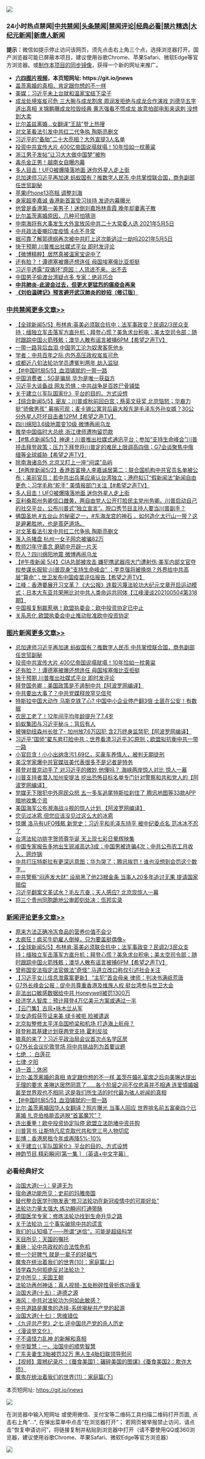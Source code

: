 ![](https://raw.githubusercontent.com/fqnews/bnews/master/64photo/fqnews-qr.jpg)

<div id="tt">
<h3>24小时热点禁闻|<a href="#%E4%B8%AD%E5%85%B1%E7%A6%81%E9%97%BB%E6%9B%B4%E5%A4%9A%E6%96%87%E7%AB%A0">中共禁闻</a>|<a href="#%E5%9B%BE%E7%89%87%E6%96%B0%E9%97%BB%E6%9B%B4%E5%A4%9A%E6%96%87%E7%AB%A0">头条禁闻</a>|<a href="#%E6%96%B0%E9%97%BB%E8%AF%84%E8%AE%BA%E6%9B%B4%E5%A4%9A%E6%96%87%E7%AB%A0">禁闻评论|<a href="#%E5%BF%85%E7%9C%8B%E7%BB%8F%E5%85%B8%E5%A5%BD%E6%96%87">经典必看|<a href="/video.md#%E7%A6%81%E7%89%87%E7%B2%BE%E9%80%89">禁片精选</a>|<a href="https://github.com/fqnews/djy/blob/master/gb/nf1351518.md#1">大纪元新闻</a>|<a href="https://github.com/fqnews/ntdtv/blob/master/gb/prog204.md#1">新唐人新闻</a></h3>
<div><b>提示：</b>微信如提示停止访问该网页，须先点击右上角三个点，选择浏览器打开。国产浏览器可能已屏蔽本项目，建议使用谷歌Chrome、苹果Safari、微软Edge等官方浏览器。或<a href="https://github.com/fqnews/bnews/blob/master/%E5%88%B6%E4%BD%9Cgit%E7%A6%81%E9%97%BB%E9%95%9C%E5%83%8F.md">制作本项目的同步镜像</a>，获得一个新的网址来推广。</div>
<ul>
<li><b><a href="http://d1.bdrive.tk/64.mp4" target="_blank">六四图片视频</a>，本页短网址: https://git.io/jnews</b></li>
<li><a href="/comments/20210505/1539922.md">盖茨离婚的真相，肯定跟你想的不一样</a></li>
<li><a href="/cbnews/20210505/1539991.md">美媒：习近平未上台就和温家宝结下梁子</a></li>
<li><a href="/comments/20210505/1539967.md">成龙处境岌岌可危 三大腕与成龙割席 周润发拒绝与成龙合作演戏 刘德华五字道出真相 关锦鹏曝成龙险毁经典 黄志强看不惯成龙 故意拍部电影来讽刺 没想到大卖</a></li>
<li><a href="/cnnews/20210505/1540137.md">比尔盖兹离婚…女翻译“王喆”登上热搜</a></li>
<li><a href="/cbnews/20210505/1540129.md">对文革看法引发中共红二代争执 陶斯亮删文</a></li>
<li><a href="/comments/20210505/1540106.md">习近平的“备胎”二十大亮相？大外宣提3人名单</a></li>
<li><a href="/topimagenews/20210505/1540127.md">投资中共宣传大片 400亿帝国说塌就塌！10年恰如一枕黄粱</a></li>
<li><a href="/comments/20210505/1540152.md">浙江男子发帖“让习大大做中国梦”被拘</a></li>
<li><a href="/worldnews/20210505/1540147.md">毒杀金正男！越南女自曝内幕</a></li>
<li><a href="/cbnews/20210505/1540162.md">多人目击！UFO被爆降落地面 迷你外星人走上街</a></li>
<li><a href="/topimagenews/20210505/1540198.md">总加速师习近平再加速 蚂蚁国有？推数字人民币 中共掌控联合国，商务副部任世贸副秘</a></li>
<li><a href="/cnnews/20210505/1540122.md">苹果iPhone13亮相 调整刘海</a></li>
<li><a href="/cnnews/20210505/1540037.md">身家超李嘉诚 香港新首富受习扶持 发迹内幕曝光</a></li>
<li><a href="/yule/20210505/1539927.md">他曾是香港第一美男子！迷倒刘嘉玲林青霞 晚年却妻离子散</a></li>
<li><a href="/cnnews/20210505/1540301.md">比尔盖茨离婚原因，几种可怕猜测</a></li>
<li><a href="/bannedvideo/20210505/1540089.md">中南海将有大事发生大外宣放风中共二十大常委人选 2021年5月5日</a></li>
<li><a href="/cbnews/20210505/1539860.md">中共政法委嘲印度疫情 4点不寻常</a></li>
<li><a href="/bannedvideo/20210505/1540142.md">据可靠了解郭德纲再次被中共盯上这次能逃过一劫吗2021年5月5日</a></li>
<li><a href="/topimagenews/20210505/1539887.md">快于预期 川普推出社媒式平台 即时发评论</a></li>
<li><a href="/comments/20210505/1539952.md">【微博精粹】居然真被温家宝说中了</a></li>
<li><a href="/topimagenews/20210505/1539990.md">还有脸？！谭德塞被爆还想连任 母国埃塞俄比亚拒挺</a></li>
<li><a href="/finance/20210505/1539992.md">习近平透露“双循环”原因：人货进不来、出不去</a></li>
<li><a href="/cnnews/20210505/1540007.md">中国男子偷渡台湾疑点多 专家：绝非巧合</a></li>
<li><b><a href="/comments/20200211/1275071.md" target="_blank">中共肺炎-此波会过去，但更大更猛烈的瘟疫会再来</a></b></li>
<li><b><a href="/comments/20200207/1272816.md" target="_blank">《刘伯温碑记》预言避开武汉肺炎的妙招（修订版）</a></b></li>
</ul>
</div>

<div class="catlist">
<h3><a href="/cbnews/" target="_blank">中共禁闻</a><span><a href="/cbnews/" target="_blank" rel="nofollow">更多文章>></a></span></h3>
<ul>
<li><a href="/comments/20210506/1540557.md" target="_blank">【全球新闻5/5】布林肯:英美必须联合抗中；法军事政变？民调2/3民众支持；缅独立军击落军方直升机；拜登心慌？美急求台积电；美太空司令部：随时跟踪中国火箭残骸；澳华人散布谣言被捕6PM【希望之声TV】</a></li>
<li><a href="/cbnews/20210506/1540539.md" target="_blank">一带一路背后血泪 中国劳工沦为奴隶客死他乡</a></li>
<li><a href="/cbnews/20210506/1540495.md" target="_blank">学者：中共百年之际 内外高压政权岌岌可危</a></li>
<li><a href="/cbnews/20210506/1540494.md" target="_blank">成都近八旬法轮功学员遭冤判两年 劫入监狱</a></li>
<li><a href="/comments/20210506/1540479.md" target="_blank">【#中国时局5/5】血泪铺就的一带一路</a></li>
<li><a href="/cbnews/20210506/1540469.md" target="_blank">中国消费者：5G是骗局 华为是唯一获益方</a></li>
<li><a href="/cbnews/20210506/1540468.md" target="_blank">习近平大谈备战 网友恐惧：中共战争是百姓尸骨铺垫</a></li>
<li><a href="/comments/20210506/1540440.md" target="_blank">关于建立巜军队国家化》平台的目的、方式设想</a></li>
<li><a href="/comments/20210506/1540414.md" target="_blank">【综合新闻5/5】密友：川普或秋前回白宫；蔡英文获奖 北京恼怒；华裔力挺“骄傲男孩”  募捐可观；麦卡锡公寓背后最大股东是毛泽东外孙女婿？30公分外星人吓坏目击者12PM【希望之声TV】</a></li>
<li><a href="/cbnews/20210505/1540383.md" target="_blank">四川绵阳3.6级地震变10级 微博再闹乌龙</a></li>
<li><a href="/cbnews/20210505/1540382.md" target="_blank">推举中国临时大总统 浙江律师遭拘留罚款</a></li>
<li><a href="/comments/20210505/1540340.md" target="_blank">【#焦点新闻5/5】神速！川普推出社媒式通讯平台；参加“支持生命峰会”川普抨击拜登政策；压力下拜登将川普定的难民上限调高四倍；G7会谈聚焦中俄缅等全球威胁【希望之声TV】</a></li>
<li><a href="/cbnews/20210505/1540313.md" target="_blank">除南海诸岛外 北京又盯上一座“间谍”岛屿</a></li>
<li><a href="/comments/20210505/1540308.md" target="_blank">【#两岸新闻5/2】香港首富换人李嘉诚居第二；联合国机构中共官员名单被公布；美前官员：若中共出兵美应承认台湾独立；港府拟订“假新闻法”新闻自由更危；习学毛称“舵手” 美情报部门关注【#希望之声TV】</a></li>
<li><a href="/cbnews/20210505/1540162.md" target="_blank">多人目击！UFO被爆降落地面 迷你外星人走上街</a></li>
<li><a href="/comments/20210505/1540208.md" target="_blank">亚利桑那州务卿信口雌黄，两自由党人公开打脸民主党州务卿。川普启动自己的社交平台，公布川普式“独立宣言”。脱口秀节目主持人要当川普副手？</a></li>
<li><a href="/comments/20210505/1540186.md" target="_blank">佛国圣地 #五台山 的秘密之一，#东海龙宫的神石 ，如何造化太行山一带？这是避暑胜地，也是菩萨道场。</a></li>
<li><a href="/cbnews/20210505/1540129.md" target="_blank">对文革看法引发中共红二代争执 陶斯亮删文</a></li>
<li><a href="/cbnews/20210505/1540128.md" target="_blank">落入杀猪盘 杭州一女子网恋被骗82万</a></li>
<li><a href="/cbnews/20210505/1540115.md" target="_blank">教师21年守善念 磨砺中开辟一片天</a></li>
<li><a href="/cbnews/20210505/1540050.md" target="_blank">吓人？四川绵阳地震 微博再闹乌龙</a></li>
<li><a href="/comments/20210505/1540041.md" target="_blank">【#午夜新闻 5/4】CIA总部被攻击 嫌犯携武器闯大门遭射伤;美军内部文官夺权参谋长服软;川普现身“支持生命峰会” ；李克强将被换岗？外界给中共高层“算命”；世卫发布中国疫苗评估报告【希望之声TV】</a></li>
<li><a href="/cbnews/20210505/1540035.md" target="_blank">江峰：香港要展开习文革？《大公报》连载污蔑法轮功大纪元文章开启运动模式；日本大东亚共荣圈比对中共人类命运共同体【江峰漫谈202100504第318期】</a></li>
<li><a href="/cbnews/20210505/1540026.md" target="_blank">中国报复制裁惹祸！欧盟执委会：欧中投资协定已中止</a></li>
<li><a href="/cbnews/20210505/1540002.md" target="_blank">关系恶化 欧盟执委会中止推动批准欧中投资协定</a></li>

</ul>
</div>
<div class="catlist">
<h3><a href="/topimagenews/" target="_blank">图片新闻</a><span><a href="/topimagenews/" target="_blank" rel="nofollow">更多文章>></a></span></h3>
<ul>
<li><a href="/topimagenews/20210505/1540198.md" target="_blank">总加速师习近平再加速 蚂蚁国有？推数字人民币 中共掌控联合国，商务副部任世贸副秘</a></li>
<li><a href="/topimagenews/20210505/1540127.md" target="_blank">投资中共宣传大片 400亿帝国说塌就塌！10年恰如一枕黄粱</a></li>
<li><a href="/topimagenews/20210505/1539990.md" target="_blank">还有脸？！谭德塞被爆还想连任 母国埃塞俄比亚拒挺</a></li>
<li><a href="/topimagenews/20210505/1539887.md" target="_blank">快于预期 川普推出社媒式平台 即时发评论</a></li>
<li><a href="/topimagenews/20210504/1539630.md" target="_blank">拜登国务卿：美国政策是不遏制中共【阿波罗网编译】</a></li>
<li><a href="/topimagenews/20210504/1539599.md" target="_blank">中共要出大事了？中共党媒释放罕见信号</a></li>
<li><a href="/topimagenews/20210504/1539504.md" target="_blank">特斯拉中国大动作 马斯克铁了心? 中国中小企业停产翻3倍 土匪在公安！有数据</a></li>
<li><a href="/topimagenews/20210504/1539328.md" target="_blank">农民工老了！12年间平均年龄提升了7.4岁</a></li>
<li><a href="/topimagenews/20210504/1539199.md" target="_blank">蚂蚁集团与习近平秘斗：背后有人</a></li>
<li><a href="/topimagenews/20210503/1538817.md" target="_blank">被弹劾纽森州长批了- 加州放7.6万囚犯 含2万终身监禁犯【阿波罗网编译】</a></li>
<li><a href="/topimagenews/20210503/1538755.md" target="_blank">习近平“国师”翟东昇打脸中共；世界看清习近平3C原则；欧盟拟抗衡中共一带一路</a></li>
<li><a href="/topimagenews/20210503/1538590.md" target="_blank">小官巨贪！小小出纳贪污1.69亿，买豪车养情人，被判无期徒刑</a></li>
<li><a href="/topimagenews/20210503/1538499.md" target="_blank">美汉学家爆中共官媒驻美代表很多不是记者是特务</a></li>
<li><a href="/topimagenews/20210503/1538498.md" target="_blank">拜登对普京动手了 对习近平的微妙 他懂吗？ 海峡两岸惊人对比 惊人一幕</a></li>
<li><a href="/topimagenews/20210502/1538287.md" target="_blank">川普支持者潜入加州安提法 挖出恐怖目标名单专门针对警察和共和党人的【阿波罗网编译】</a></li>
<li><a href="/topimagenews/20210502/1538161.md" target="_blank">党媒无下限犯中外网民众怒 五一多车追尾特斯拉刹住了 腾讯地图等33款APP暗地收集个资</a></li>
<li><a href="/topimagenews/20210502/1538154.md" target="_blank">美国海军公布濒海战斗舰的惊人计划 【阿波罗网编译】</a></li>
<li><a href="/topimagenews/20210502/1538037.md" target="_blank">您见过冰雹 但您应该没见过这么大的冰雹</a></li>
<li><a href="/topimagenews/20210502/1537893.md" target="_blank">惊爆 洛马有UFO残骸 新党史：习近平和毛泽东持平 被中纪委点名 范冰冰不忍了</a></li>
<li><a href="/topimagenews/20210501/1537817.md" target="_blank">台湾法轮功排字贺师尊华诞 天上现七彩日晕辉映集</a></li>
<li><a href="/topimagenews/20210501/1537770.md" target="_blank">中国专家报告多地出生锐减高达3成；中国男被连骗4次；中共公布农工月收入，网炸锅</a></li>
<li><a href="/topimagenews/20210501/1537673.md" target="_blank">中共打压特斯拉有更深远意图；华为哭了；腾讯挨罚！谁也没想到会罚这个数字…</a></li>
<li><a href="/topimagenews/20210501/1537603.md" target="_blank">中共警察“闷声发大财” 设局黑了他23根金条 当事人20多年追讨无果 提请国家赔偿</a></li>
<li><a href="/topimagenews/20210501/1537439.md" target="_blank">习近平翻案文革试水？毛左亢奋；天人感应? 北京现惊人一幕</a></li>
<li><a href="/topimagenews/20210501/1537438.md" target="_blank">将三个贵州同胞跪地公审即刻处决：佤邦实录</a></li>

</ul>
</div>
<div class="catlist">
<h3><a href="/comments/" target="_blank">新闻评论</a><span><a href="/comments/" target="_blank" rel="nofollow">更多文章>></a></span></h3>
<ul>
<li><a href="/comments/20210506/1540564.md" target="_blank">原来方法正确冷冻食品的营养价值不会少</a></li>
<li><a href="/comments/20210506/1540563.md" target="_blank">太疯狂！疯买牛奶雇人倒掉，只为要盖挺偶像~</a></li>
<li><a href="/comments/20210506/1540557.md" target="_blank">【全球新闻5/5】布林肯:英美必须联合抗中；法军事政变？民调2/3民众支持；缅独立军击落军方直升机；拜登心慌？美急求台积电；美太空司令部：随时跟踪中国火箭残骸；澳华人散布谣言被捕6PM【希望之声TV】</a></li>
<li><a href="/comments/20210506/1540552.md" target="_blank">曾称国安法指定法官做法“奇怪” 马道立改口称仅引述社会关注</a></li>
<li><a href="/comments/20210506/1540551.md" target="_blank">【习近平女儿信息泄露案更新】 “主犯”首会母亲 律师：判决书满纸荒唐</a></li>
<li><a href="/comments/20210506/1540550.md" target="_blank">G7外长峰会公报：促中共尊重香港及维族人权 挺台湾参与世卫大会</a></li>
<li><a href="/comments/20210506/1540538.md" target="_blank">非法出口敏感数据给中共 Honeywell被罚1300万</a></li>
<li><a href="/comments/20210506/1540537.md" target="_blank">经济学人智库：预计拜登4万亿美元方案或通过一半</a></li>
<li><a href="/comments/20210506/1540519.md" target="_blank">【云门集】古风•咏木兰从军</a></li>
<li><a href="/comments/20210506/1540518.md" target="_blank">华女造假获签证来美 绿卡被拒 险被遣返</a></li>
<li><a href="/comments/20210506/1540517.md" target="_blank">北京拟整修太平洋岛国桥梁和机场 打造海上航母？</a></li>
<li><a href="/comments/20210506/1540501.md" target="_blank">拜登称其基建计划获两党支持 霍利反驳</a></li>
<li><a href="/comments/20210506/1540500.md" target="_blank">狼真的来了？习近平政治局会议首次点名学区房</a></li>
<li><a href="/comments/20210506/1540493.md" target="_blank">G7外长会议伦敦登场 将中共挑战列为首要议题</a></li>
<li><a href="/comments/20210506/1540492.md" target="_blank">七绝 ： 白莲花</a></li>
<li><a href="/comments/20210506/1540491.md" target="_blank">七律·夕阳</a></li>
<li><a href="/comments/20210506/1540490.md" target="_blank">诗一首：休闲</a></li>
<li><a href="/comments/20210506/1540489.md" target="_blank">比尔·盖茨离婚的真相 肯定跟你想的不一样 盖茨在婚礼宴席之后向美琳达提出无理的要求 美琳达居然同意了……各个阶层之间不仅悲喜并不相通 连爱情婚姻甚至世界观也不相同 这是我们所生活的时代最为骇人听闻的真相</a></li>
<li><a href="/comments/20210506/1540479.md" target="_blank">【#中国时局5/5】血泪铺就的一带一路</a></li>
<li><a href="/comments/20210506/1540466.md" target="_blank">比尔·盖茨离婚因华人女翻译？照片曝光 当事人回应 世界排名前五富豪四个已离婚 扎克伯格能否逃脱“首富魔咒”？</a></li>
<li><a href="/comments/20210506/1540465.md" target="_blank">连出重拳！欧中投资协定叫停 欧盟立法防堵中资并购</a></li>
<li><a href="/comments/20210506/1540461.md" target="_blank">川普背书 让斯特凡尼克取代共和党三号人物切尼</a></li>
<li><a href="/comments/20210506/1540452.md" target="_blank">彭博：香港房租今年或再降5%-10%</a></li>
<li><a href="/comments/20210506/1540440.md" target="_blank">关于建立巜军队国家化》平台的目的、方式设想</a></li>
<li><a href="/comments/20210506/1540439.md" target="_blank">神韵节目 精彩瞬间[第一集 ] （英语+中文字幕）</a></li>

</ul>
</div>

<div class="catlist">
<h3>必看经典好文</h3>
<ul>
<li><a href="/cbnews/20180307/911097.md" target="_blank">治国大道(一)：皇道无为</a></li>
<li><a href="/cbnews/20180711/970353.md" target="_blank">宿命通功能所见：史前的玛雅帝国</a></li>
<li><a href="/comments/20210403/1518906.md" target="_blank">替代整合医学刊物发表“修习法轮功在新冠疫情中的可能好处”</a></li>
<li><a href="/cbnews/20200816/1381005.md" target="_blank">法轮功力量太强大 炼功瞬间打通带脉</a></li>
<li><a href="/comments/20200607/783186.md" target="_blank">德国医学专家：修炼法轮功找到生命升华之路</a></li>
<li><a href="/cbnews/20200703/1354907.md" target="_blank">关于法轮功 三个事实破除中共的谎言</a></li>
<li><a href="/sohnews/20161029/607205.md" target="_blank">我们的认知塌了——所谓“迷信”，可能是超级科学</a></li>
<li><a href="/tculture/20180919/1000196.md" target="_blank">天目所见：天国的嘱托</a></li>
<li><a href="/comments/20200705/783271.md" target="_blank">重磅：论中共政权的合法性危机</a></li>
<li><a href="/funmedia/20200713/1359909.md" target="_blank">修一个好脾气 就是一辈子的好福气</a></li>
<li><a href="/topimagenews/20180529/950153.md" target="_blank">魔鬼在统治着我们的世界(10)：家庭篇(上)</a></li>
<li><a href="/comments/20210123/1473430.md" target="_blank">钱学森为何拒绝反对法轮功？</a></li>
<li><a href="/tculture/xiulian/20151111/470021.md" target="_blank">定中所见：天国王朝</a></li>
<li><a href="/comments/20190516/1128964.md" target="_blank">法轮功再创神话：真人视频-五处粉碎性骨折炼功康复</a></li>
<li><a href="/topimagenews/20180322/917868.md" target="_blank">治国大道(十五)：道德之源</a></li>
<li><a href="/comments/20191218/1228234.md" target="_blank">海风：中共对法轮功为何如此敏感？</a></li>
<li><a href="/comments/20181209/1044543.md" target="_blank">中共道路是魔鬼的选择-系统揭秘共产党的起源</a></li>
<li><a href="/comments/20201110/1428674.md" target="_blank">治国大道(十七)：思维错位</a></li>
<li><a href="/bookonline/20131116/201048.md" target="_blank">《九评共产党》之七 评中国共产党的杀人历史</a></li>
<li><a href="/comments/20200521/783167.md" target="_blank">《漫谈党文化》</a></li>
<li><a href="/comments/20190427/1119935.md" target="_blank">子不语怪力乱神 的新解和真相</a></li>
<li><a href="/comments/20200605/1340202.md" target="_blank">中华智慧：一、治国中的顺势智慧</a></li>
<li><a href="/cbnews/20200611/1343037.md" target="_blank">广东夫妻生3胎被罚32万 黑人生4胎妇联领导慰问</a></li>
<li><a href="/comments/20210123/1473011.md" target="_blank">【视频】震撼纪录片：《蚕食美国1：碾碎美国的图谋》《蚕食美国2：欺诈大师》</a></li>
<li><a href="/topimagenews/20180530/950691.md" target="_blank">魔鬼在统治着我们的世界(11)：家庭篇(下)</a></li>

</ul>
</div>

本页短网址: https://git.io/jnews

![](https://raw.githubusercontent.com/fqnews/bnews/master/64photo/fqnews-qr.jpg)

在浏览器中输入短网址 或使用微信、支付宝等二维码工具扫描二维码打开页面, 点击右上角"...", 在弹出菜单中点击“在浏览器打开”； 若网页被举报禁止访问，请点击“恢复申请访问”，将链接复制并粘贴到浏览器中打开（请不要使用QQ或360浏览器，建议使用谷歌Chrome、苹果Safari、微软Edge等官方浏览器）

![](https://raw.githubusercontent.com/fqnews/bnews/master/64photo/wx.jpg)